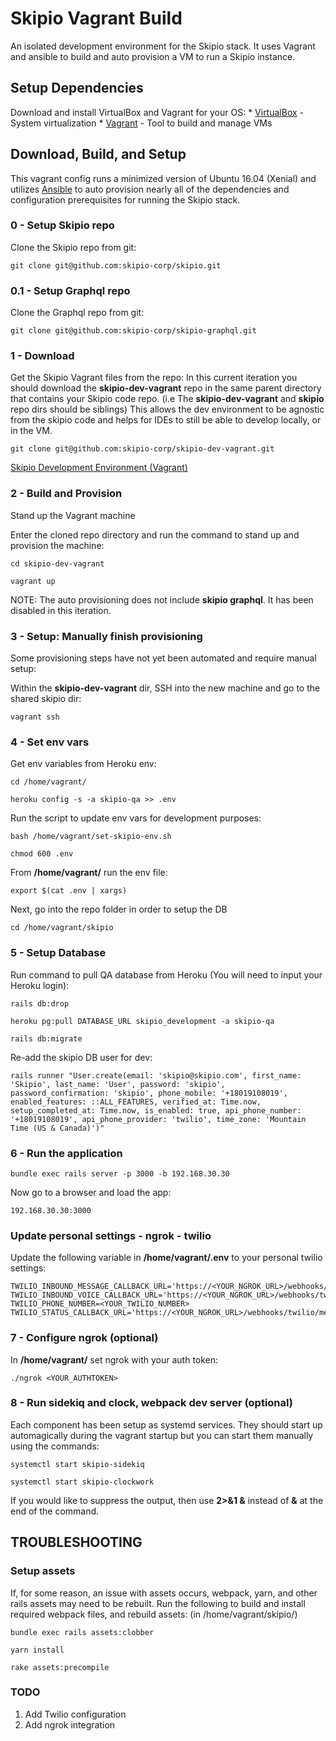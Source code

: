 # Skipio Vagrant Build
An isolated development environment for the Skipio stack. It uses Vagrant and ansible to build and auto provision a VM to run a Skipio instance.

## Setup Dependencies
Download and install VirtualBox and Vagrant for your OS:
    * [VirtualBox](https://www.virtualbox.org/wiki/Downloads/) - System virtualization
    * [Vagrant](https://www.vagrantup.com/downloads.html) - Tool to build and manage VMs

## Download, Build, and Setup
This vagrant config runs a minimized version of Ubuntu 16.04 (Xenial) and utilizes [Ansible](https://www.ansible.com/resources/get-started) to auto provision nearly all of the dependencies and configuration prerequisites for running the Skipio stack.


### 0 - Setup Skipio repo
Clone the Skipio repo from git:
```
git clone git@github.com:skipio-corp/skipio.git
```

### 0.1 - Setup Graphql repo
Clone the Graphql repo from git:
```
git clone git@github.com:skipio-corp/skipio-graphql.git
```

### 1 - Download
Get the Skipio Vagrant files from the repo:
In this current iteration you should download the **skipio-dev-vagrant** repo in the same parent directory that contains your Skipio code repo. (i.e The **skipio-dev-vagrant** and **skipio** repo dirs should be siblings) This allows the dev environment to be agnostic from the skipio code and helps for IDEs to still be able to develop locally, or in the VM.

```
git clone git@github.com:skipio-corp/skipio-dev-vagrant.git 
```

[Skipio Development Environment (Vagrant)](https://github.com/skipio-corp/skipio-dev-vagrant)


### 2 - Build and Provision
Stand up the Vagrant machine

Enter the cloned repo directory and run the command to stand up and provision the machine:
```
cd skipio-dev-vagrant
```

```
vagrant up
```

NOTE: The auto provisioning does not include **skipio graphql**. It has been disabled in this iteration.


### 3 - Setup: Manually finish provisioning
Some provisioning steps have not yet been automated and require manual setup:

Within the **skipio-dev-vagrant** dir, SSH into the new machine and go to the shared skipio dir:
```
vagrant ssh
```

### 4 - Set env vars
Get env variables from Heroku env:
```
cd /home/vagrant/
```

```
heroku config -s -a skipio-qa >> .env
```

Run the script to update env vars for development purposes:
```
bash /home/vagrant/set-skipio-env.sh
```

```
chmod 600 .env
```

From **/home/vagrant/** run the env file:
```
export $(cat .env | xargs)
```

Next, go into the repo folder in order to setup the DB
```
cd /home/vagrant/skipio
```


### 5 - Setup Database
Run command to pull QA database from Heroku (You will need to input your Heroku login):
```
rails db:drop
```

```
heroku pg:pull DATABASE_URL skipio_development -a skipio-qa
```

```
rails db:migrate
```

Re-add the skipio DB user for dev:
```
rails runner "User.create(email: 'skipio@skipio.com', first_name: 'Skipio', last_name: 'User', password: 'skipio', password_confirmation: 'skipio', phone_mobile: '+18019108019', enabled_features: ::ALL_FEATURES, verified_at: Time.now, setup_completed_at: Time.now, is_enabled: true, api_phone_number: '+18019108019', api_phone_provider: 'twilio', time_zone: 'Mountain Time (US & Canada)')"
```


### 6 - Run the application

```
bundle exec rails server -p 3000 -b 192.168.30.30
```

Now go to a browser and load the app:
```
192.168.30.30:3000
```

### Update personal settings - ngrok - twilio
Update the following variable in **/home/vagrant/.env** to your personal twilio settings:
```
TWILIO_INBOUND_MESSAGE_CALLBACK_URL='https://<YOUR_NGROK_URL>/webhooks/twilio/messaging'
TWILIO_INBOUND_VOICE_CALLBACK_URL='https://<YOUR_NGROK_URL>/webhooks/twilio/voice'
TWILIO_PHONE_NUMBER=<YOUR_TWILIO_NUMBER>
TWILIO_STATUS_CALLBACK_URL='https://<YOUR_NGROK_URL>/webhooks/twilio/messaging'
```

### 7 - Configure ngrok (optional)
In **/home/vagrant/** set ngrok with your auth token:
```
./ngrok <YOUR_AUTHTOKEN>
```


### 8 - Run sidekiq and clock, webpack dev server (optional)
Each component has been setup as systemd services. They should start up automagically during the vagrant startup but you can start them manually using the commands:
```
systemctl start skipio-sidekiq
```

```
systemctl start skipio-clockwork
```

If you would like to suppress the output, then use **2>&1 &** instead of **&** at the end of the command.


## TROUBLESHOOTING

### Setup assets
If, for some reason, an issue with assets occurs, webpack, yarn, and other rails assets may need to be rebuilt. Run the following to build and install required webpack files, and rebuild assets: (in /home/vagrant/skipio/)

```
bundle exec rails assets:clobber
```
 
```
yarn install
```
```
rake assets:precompile
```


### TODO
1) Add Twilio configuration
2) Add ngrok integration